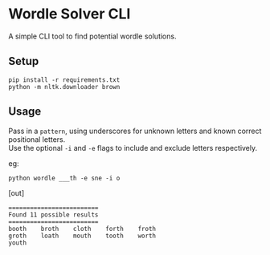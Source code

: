 # Wordle Solver CLI

A simple CLI tool to find potential wordle solutions.

## Setup

```
pip install -r requirements.txt
python -m nltk.downloader brown
```

## Usage

Pass in a `pattern`, using underscores for unknown letters and known correct positional letters.<br>
Use the optional `-i` and `-e` flags to include and exclude letters respectively.

eg:

```
python wordle ___th -e sne -i o
```

[out]
```
=========================
Found 11 possible results
=========================
booth    broth    cloth    forth    froth
groth    loath    mouth    tooth    worth
youth
```
